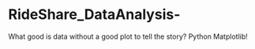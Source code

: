 # RideShare_DataAnalysis-
What good is data without a good plot to tell the story? Python Matplotlib!
